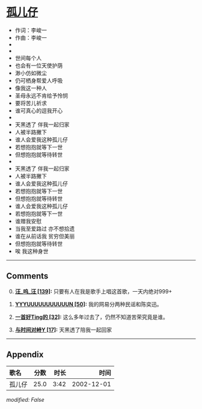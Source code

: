 # [孤儿仔](https://music.163.com/song?id=66981)

* 作词：李峻一
* 作曲：李峻一
*
*
* 世间每个人
* 也会有一位天使护荫
* 渺小仿如微尘
* 仍可栖身帮爱人呼吸
* 像我这一种人
* 圣母永远不肯给予怜悯
* 要将苦儿祈求
* 谁可真心的逗我开心
* 
* 天黑透了 伴我一起归家
* 人被半路撇下
* 谁人会爱我这种孤儿仔
* 若想抱抱就等下一世
* 但想抱抱就等待转世
* 
* 天黑透了 伴我一起归家
* 人被半路撇下
* 谁人会爱我这种孤儿仔
* 若想抱抱就等下一世
* 但想抱抱就等待转世
* 谁人会爱我这种孤儿仔
* 若想抱抱就等下一世
* 谁赠我安慰
* 当我至爱路过 亦不想拾遗
* 谁在从前话我 贫穷但美丽
* 但想抱抱就等待转世
* 唉 我这种身世


---

## Comments
0. **[汪_呜_汪 \[139\]](https://music.163.com/#/user/home?id=117838433):** 只要有人在我是歌手上唱这首歌，一天内绝对999+

1. **[YYYUUUUUUUUUUUN \[50\]](https://music.163.com/#/user/home?id=290924539):** 我的网易分两种民谣和陈奕迅。

2. **[一首好Ting的 \[32\]](https://music.163.com/#/user/home?id=450722797):** 这么多年过去了，仍然不知道苦荣究竟是谁。

3. **[与时间对峙Y \[17\]](https://music.163.com/#/user/home?id=405614556):** 天黑透了陪我一起回家



---

## Appendix

|歌名|分数|时长|时间|
|:---|:---:|---:|---:|
|孤儿仔|25.0|3:42|2002-12-01

*modified: False*